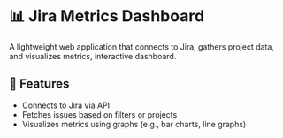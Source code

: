 # 📊 Jira Metrics Dashboard

A lightweight web application that connects to Jira, gathers project data, and visualizes metrics, interactive dashboard.
## 🚀 Features

- Connects to Jira via API
- Fetches issues based on filters or projects
- Visualizes metrics using graphs (e.g., bar charts, line graphs)
